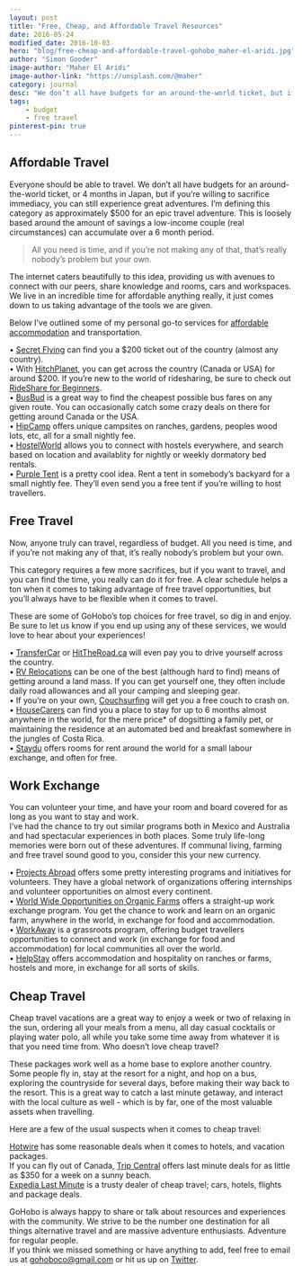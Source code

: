```yaml
---
layout: post
title: "Free, Cheap, and Affordable Travel Resources"
date: 2016-05-24
modified_date: 2016-10-03
hero: "blog/free-cheap-and-affordable-travel-gohobo_maher-el-aridi.jpg"
author: "Simon Gooder"
image-author: "Maher El Aridi"
image-author-link: "https://unsplash.com/@maher"
category: journal
desc: "We don’t all have budgets for an around-the-world ticket, but if you’re willing to sacrifice immediacy, you can still experience great adventures."
tags: 
    - budget
    - free travel
pinterest-pin: true
---
```


## Affordable Travel

Everyone should be able to travel. We don’t all have budgets for an around-the-world ticket, or 4 months in Japan, but if you’re willing to sacrifice immediacy, you can still experience great adventures. I’m defining this category as approximately $500 for an epic travel adventure. This is loosely based around the amount of savings a low-income couple (real circumstances) can accumulate over a 6 month period.  

> All you need is time, and if you’re not making any of that, that’s really nobody’s problem but your own.  

The internet caters beautifully to this idea, providing us with avenues to connect with our peers, share knowledge and rooms, cars and workspaces. We live in an incredible time for affordable anything really, it just comes down to us taking advantage of the tools we are given.  

Below I’ve outlined some of my personal go-to services for [affordable accommodation](http://www.nomadicmatt.com/travel-tips/finding-cheap-accommodation/ "Nomadic Matt - Finding Cheap Accommodation") and transportation.  

• [Secret Flying](http://www.secretflying.com/) can find you a $200 ticket out of the country (almost any country).  
• With [HitchPlanet](https://www.hitchplanet.com/), you can get across the country (Canada or USA) for around $200. If you’re new to the world of ridesharing, be sure to check out [RideShare for Beginners](http://gohobo.co/journal/ridesharing-for-beginners/).  
• [BusBud](https://www.busbud.com/en/) is a great way to find the cheapest possible bus fares on any given route. You can occasionally catch some crazy deals on there for getting around Canada or the USA.  
• [HipCamp](https://www.hipcamp.com/users/sign-up?rc=UIJ9VXIQ&rs=3&rk=0) offers unique campsites on ranches, gardens, peoples wood lots, etc, all for a small nightly fee.  
• [HostelWorld](http://www.hostelworld.com/) allows you to connect with hostels everywhere, and search based on location and availablity for nightly or weekly dormatory bed rentals.   
• [Purple Tent](http://purpletent.com/) is a pretty cool idea. Rent a tent in somebody’s backyard for a small nightly fee. They’ll even send you a free tent if you’re willing to host travellers.   


## Free Travel

Now, anyone truly can travel, regardless of budget. All you need is time, and if you’re not making any of that, it’s really nobody’s problem but your own.  

This category requires a few more sacrifices, but if you want to travel, and you can find the time, you really can do it for free. A clear schedule helps a ton when it comes to taking advantage of free travel opportunities, but you’ll always have to be flexible when it comes to travel.   

These are some of GoHobo’s top choices for free travel, so dig in and enjoy. Be sure to let us know if you end up using any of these services, we would love to hear about your experiences!  

• [TransferCar](https://www.transfercarus.com/) or [HitTheRoad.ca](http://www.hittheroad.ca/) will even pay you to drive yourself across the country.  
• [RV Relocations](http://thriftynomads.com/rv-relocation-deals/ "Thrifty Nomads - RV Relocation Deals") can be one of the best (although hard to find) means of getting around a land mass. If you can get yourself one, they often include daily road allowances and all your camping and sleeping gear.  
• If you’re on your own, [Couchsurfing](http://www.couchsurfing.com/) will get you a free couch to crash on.  
• [HouseCarers](https://www.housecarers.com/?hop=gohobo) can find you a place to stay for up to 6 months almost anywhere in the world, for the mere price* of dogsitting a family pet, or maintaining the residence at an automated bed and breakfast somewhere in the jungles of Costa Rica.  
• [Staydu](http://www.staydu.com/) offers rooms for rent around the world for a small labour exchange, and often for free.  


## Work Exchange

You can volunteer your time, and have your room and board covered for as long as you want to stay and work.  
I’ve had the chance to try out similar programs both in Mexico and Australia and had spectacular experiences in both places. Some truly life-long memories were born out of these adventures. If communal living, farming and free travel sound good to you, consider this your new currency.  

• [Projects Abroad](http://www.projects-abroad.ca/) offers some pretty interesting programs and initiatives for volunteers. They have a global network of organizations offering internships and volunteer opportunities on almost every continent.  
• [World Wide Opportunities on Organic Farms](http://www.wwoof.net/) offers a straight-up work exchange program. You get the chance to work and learn on an organic farm, anywhere in the world, in exchange for food and accommodation.   
• [WorkAway](https://www.workaway.info/) is a grassroots program, offering budget travellers opportunities to connect and work (in exchange for food and accommodation) for local communities all over the world.  
• [HelpStay](https://helpstay.com/?utm_source=gohobo&utm_medium=adventuredirectory&utm_campaign=gohobo) offers accommodation and hospitality on ranches or farms, hostels and more, in exchange for all sorts of skills. 


## Cheap Travel

Cheap travel vacations are a great way to enjoy a week or two of relaxing in the sun, ordering all your meals from a menu, all day casual cocktails or playing water polo, all while you take some time away from whatever it is that you need time from. Who doesn’t love cheap travel?  

These packages work well as a home base to explore another country. Some people fly in, stay at the resort for a night, and hop on a bus, exploring the countryside for several days, before making their way back to the resort. This is a great way to catch a last minute getaway, and interact with the local culture as well - which is by far, one of the most valuable assets when travelling.  

Here are a few of the usual suspects when it comes to cheap travel:  

[Hotwire](https://www.hotwire.com/package/index.jsp) has some reasonable deals when it comes to hotels, and vacation packages.  
If you can fly out of Canada, [Trip Central](http://www.tripcentral.ca/) offers last minute deals for as little as $350 for a week on a sunny beach.  
[Expedia Last Minute](https://www.expedia.com/g/c/lastminute) is a trusty dealer of cheap travel; cars, hotels, flights and package deals.   


GoHobo is always happy to share or talk about resources and experiences with the community. We strive to be the number one destination for all things alternative travel and are massive adventure enthusiasts. Adventure for regular people.  
If you think we missed something or have anything to add, feel free to email us at [gohoboco@gmail.com](mailto:gohoboco@gmail.com) or hit us up on [Twitter](https://twitter.com/gohoboco).
